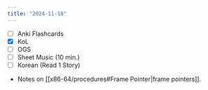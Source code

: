 ```yaml
---
title: "2024-11-18"
---
```


- [ ] Anki Flashcards
- [x] KoL
- [ ] OGS
- [ ] Sheet Music (10 min.)
- [ ] Korean (Read 1 Story)

* Notes on [[x86-64/procedures#Frame Pointer|frame pointers]].
